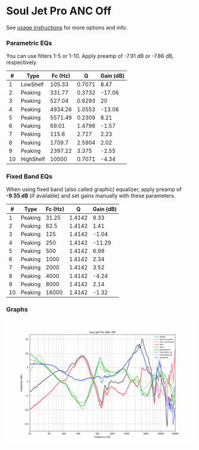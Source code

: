 # Soul Jet Pro ANC Off
See [usage instructions](https://github.com/jaakkopasanen/AutoEq#usage) for more options and info.

### Parametric EQs
You can use filters 1-5 or 1-10. Apply preamp of -7.91 dB or -7.86 dB, respectively.

|   # | Type      |   Fc (Hz) |      Q |   Gain (dB) |
|-----|-----------|-----------|--------|-------------|
|   1 | LowShelf  |    105.33 | 0.7071 |        8.47 |
|   2 | Peaking   |    331.77 | 0.3732 |      -17.06 |
|   3 | Peaking   |    527.04 | 0.8293 |       20    |
|   4 | Peaking   |   4934.26 | 1.0553 |      -13.06 |
|   5 | Peaking   |   5571.49 | 0.2309 |        8.21 |
|   6 | Peaking   |     69.01 | 1.4796 |       -1.57 |
|   7 | Peaking   |    115.6  | 2.727  |        2.23 |
|   8 | Peaking   |   1709.7  | 2.5904 |        2.02 |
|   9 | Peaking   |   2397.22 | 3.375  |       -2.55 |
|  10 | HighShelf |  10000    | 0.7071 |       -4.34 |

### Fixed Band EQs
When using fixed band (also called graphic) equalizer, apply preamp of **-9.55 dB** (if available) and set gains manually with these parameters.

|   # | Type    |   Fc (Hz) |      Q |   Gain (dB) |
|-----|---------|-----------|--------|-------------|
|   1 | Peaking |     31.25 | 1.4142 |        9.33 |
|   2 | Peaking |     62.5  | 1.4142 |        1.41 |
|   3 | Peaking |    125    | 1.4142 |       -1.04 |
|   4 | Peaking |    250    | 1.4142 |      -11.29 |
|   5 | Peaking |    500    | 1.4142 |        6.99 |
|   6 | Peaking |   1000    | 1.4142 |        2.34 |
|   7 | Peaking |   2000    | 1.4142 |        3.52 |
|   8 | Peaking |   4000    | 1.4142 |       -4.24 |
|   9 | Peaking |   8000    | 1.4142 |        2.14 |
|  10 | Peaking |  16000    | 1.4142 |       -1.32 |

### Graphs
![](./Soul%20Jet%20Pro%20ANC%20Off.png)
